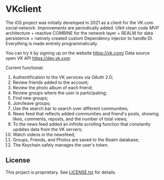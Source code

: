 # VKclient
The iOS project was initially developed in 2021 as a client for the VK.com social network. Improvements are periodically added.
UIkit clean code MVP architecture + reactive COMBINE for the network layer + REALM for data persistence + natively created custom Dependency injector to handle DI. Everything is made entirely programmatically.

You can try it by signing up on the website https://vk.com/ 
Data source open VK API https://dev.vk.com

Current functional:
1) Authentification to the VK services via OAuth 2.0;
2) Review friends added to the account;
3) Review the photo album of each friend;
4) Review groups where the user is participating;
5) Find new groups;
6) Join/leave groups;
7) Use the search bar to search over different communities;
8) News feed that reflects added communities and friend's posts, showing likes, comments, reposts, and the number of total views;
9) To the news feed added an infinite scrolling function that constantly updates data from the VK servers;
10) Watch videos in the newsfeed;
11) Groups, Friends, and Photos are saved to the Realm database;
12) The Keychain safely manages the user's token.

## License  
This project is proprietary. See [LICENSE.txt](LICENSE.txt) for details.  
